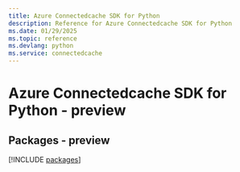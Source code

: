 ```yaml
---
title: Azure Connectedcache SDK for Python
description: Reference for Azure Connectedcache SDK for Python
ms.date: 01/29/2025
ms.topic: reference
ms.devlang: python
ms.service: connectedcache
---
```

# Azure Connectedcache SDK for Python - preview
## Packages - preview
[!INCLUDE [packages](connectedcache-index.md)]
